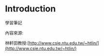 # Introduction

學習筆記

內容來源:

林軒田教授:[http://www.csie.ntu.edu.tw/~htlin/](http://www.csie.ntu.edu.tw/~htlin/)

